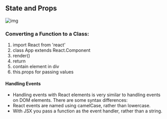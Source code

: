 ## State and Props
![img](https://www.techdiagonal.com/wp-content/uploads/2019/09/react-props-blog-image-design-2.jpg)
### Converting a Function to a Class:
1. import React from 'react'
1. class App extends React.Component
1. render()
1. return
1. contain element in div
1. this.props for passing values

#### Handling Events  
* Handling events with React elements is very similar to handling events on DOM elements. There are some syntax differences:  
* React events are named using camelCase, rather than lowercase.  
* With JSX you pass a function as the event handler, rather than a string.  


